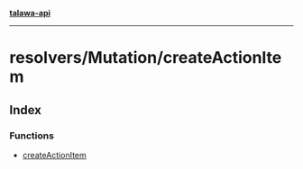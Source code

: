 [**talawa-api**](../../../README.md)

***

# resolvers/Mutation/createActionItem

## Index

### Functions

- [createActionItem](functions/createActionItem.md)
